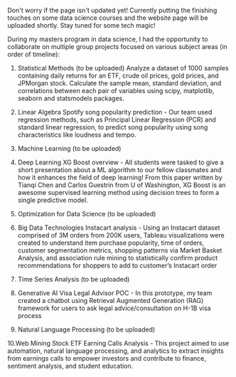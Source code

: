 Don't worry if the page isn't updated yet! Currently putting the finishing touches on some data science courses and the website page will be uploaded shortly. Stay tuned for some tech magic!

During my masters program in data science, I had the opportunity to collaborate on multiple group projects focused on various subject areas (in order of timeline):

1. Statistical Methods (to be uploaded)
Analyze a dataset of 1000 samples containing daily returns for an ETF, crude oil prices, gold prices, and JPMorgan stock. Calculate the sample mean, standard deviation, and correlations between each pair of variables using scipy, matplotlib, seaborn and statsmodels packages.

3. Linear Algebra
Spotify song popularity prediction - Our team used regression methods, such as Principal Linear Regression (PCR) and standard linear regression, to predict song popularity using song characteristics like loudness and tempo.

4. Machine Learning (to be uploaded)

5. Deep Learning
XG Boost overview - All students were tasked to give a short presentation about a ML algorithm to our fellow classmates and how it enhances the field of deep learning! From this paper written by Tianqi Chen and Carlos Guestrin from U of Washington, XG Boost is an awesome supervised learning method using decision trees to form a single predictive model.

6. Optimization for Data Science (to be uploaded)

7. Big Data Technologies
Instacart analysis - Using an Instacart dataset comprised of 3M orders from 200K users, Tableau visualizations were created to understand item purchase popularity, time of orders, customer segmentation metrics, shopping patterns via Market Basket Analysis, and association rule mining to statistically confirm product recommendations for shoppers to add to customer’s Instacart order

8. Time Series Analysis (to be uploaded)

9. Generative AI
Visa Legal Advisor POC - In this prototype, my team created a chatbot using Retrieval Augmented Generation (RAG) framework for users to ask legal advice/consultation on H-1B visa process

10. Natural Language Processing (to be uploaded)

10.Web Mining
Stock ETF Earning Calls Analysis - This project aimed to use automation, natural language processing, and analytics to extract insights from earnings calls to empower investors and contribute to finance, sentiment analysis, and student education.
